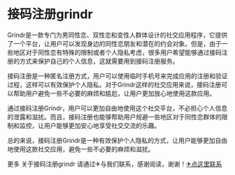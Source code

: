 # 接码注册grindr

Grindr是一款专门为男同性恋、双性恋和变性人群体设计的社交应用程序，它提供了一个平台，让用户可以发现身边的同性恋朋友和潜在的约会对象。但是，由于一些地区对于同性恋有特殊的限制或者个人隐私考虑，很多用户希望能够通过接码注册的方式来保护自己的个人信息，这就需要用到接码注册服务。

接码注册是一种匿名注册方式，用户可以使用临时手机号来完成应用的注册和验证过程，这样可以有效保护个人隐私。对于Grindr这样的社交应用来说，接码注册可以帮助用户避免一些不必要的麻烦和尴尬，让用户更加放心地使用这款应用。

通过接码注册Grindr，用户可以更加自由地使用这个社交平台，不必担心个人信息的泄露和滋扰。而且，接码注册也能够帮助用户规避一些地区对于同性恋群体的限制和监控，让用户能够更加安心地享受社交交流的乐趣。

总的来说，接码注册Grindr是一种有效保护个人隐私的方式，让用户能够更加自由地使用这款社交应用，避免一些不必要的麻烦和滋扰。

更多 关于接码注册grindr 请通过✈与我们联系，感谢阅读，谢谢！[✈点这里联系](https://d.k02.cc)